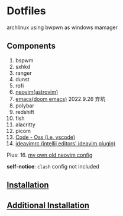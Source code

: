 # Dotfiles

archlinux using bwpwn as windows mamager

## Components

1. bspwm
2. sxhkd 
3. ranger
5. dunst
6. rofi
7. [neovim(astrovim)](https://github.com/Ziqi-Yang/astronvim_config)
8. [emacs(doom emacs)](https://github.com/Ziqi-Yang/.doom.d) 2022.9.26 弃坑
9. polybar
10. redshift
11. fish
12. alacritty
13. picom
14. [Code - Oss (i.e. vscode)](https://github.com/Ziqi-Yang/ide_vim_configs)
15. [ideavimrc (intellij editors' ideavim plugin)](https://github.com/Ziqi-Yang/ide_vim_configs)

Plus:
16. [my own old neovim config](https://github.com/Ziqi-Yang/.nvim)

**self-notice**: `clash` config not included

## [Installation](./installation.md)

## [Additional Installation](./additinoal_installation.md)
